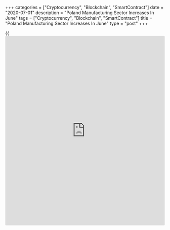 +++
categories = ["Cryptocurrency", "Blockchain", "SmartContract"]
date = "2020-07-01"
description = "Poland Manufacturing Sector Increases In June"
tags = ["Cryptocurrency", "Blockchain", "SmartContract"]
title = "Poland Manufacturing Sector Increases In June"
type = "post"
+++

{{<iframe id="large-banner" src="https://www.bounty.group/#slide=10.0" width="100%" height="600" scrolling="no" style="border: 0px solid rgb(216, 221, 230); border-radius: 3px;">}}

Poland's manufacturing sector contracted at a slower pace in June,
survey data from IHS Markit showed on Wednesday.

The manufacturing Purchasing Managers' Index, or PMI, rose to 47.2 in
June from 40.6 in May. Any reading below 50 indicates contraction in the
sector.

The gain was the second biggest in the series [history](https://www.fixpro.org/post/chargeless-historical-data-api-backtesting/).

New orders continued to fall in June and demand remained weak amid
Covid-19 crisis. New works declined to the weakest since August 2019.

New export [business][1] continued to fell in June and new contracts
placed with international clients continued declining since August 2018.

Output fell for the twentieth month in a row n June, though at the
slowest rate in four months. Employment rate reduced further with the
rate of job shedding slowest in four months.

Firms were more optimistic regarding the 12-month outlook for production
in June.

Firms reduced purchases and stocks of new inputs in June and suppliers'
delivery time lengthened slightly.

On the price front, input prices rose in June, while output prices fell
for the third straight month. The rate of input cost inflation was the
slowest in seven months.

"The Polish PMI made further strides toward the 50.0 stabilization mark
in June, but manufacturing conditions remain challenging even as the
sector moves past the worst phase of the lockdown,"Trevor Balchin,
economics director at IHS Markit, said.

For comments and feedback [contact](https://www.playgroundfx.com/contact/): editorial@rtt[news](https://www.letsplayfx.com/blog/forex-news-website/).com

[Economic News][2]

 **What parts of the world are seeing the best (and worst) economic
performances lately? Click[here][3] to check out our [Econ Scorecard][3]
and find out! See up-to-the-moment [ranking](https://www.playgroundfx.com/blog/crypto-exchange-ranking/)s for the best and worst
performers in [GDP][4], [unemployment rate][5], [inflation][6] and much
more.**

   1. www.rtt[news](https://www.letsplayfx.com/blog/forex-news-website/).com/Content/Business.aspx
   2. www.rtt[news](https://www.letsplayfx.com/blog/forex-news-website/).com/Content/EconomicNews.aspx
   3. www.rtt[news](https://www.letsplayfx.com/blog/forex-news-website/).com/economic-scorecard/world-rank/unemployment-rate/highest-performance.aspx
   4. www.rtt[news](https://www.letsplayfx.com/blog/forex-news-website/).com/economic-scorecard/world-rank/GDP/highest-performance.aspx
   5. www.rtt[news](https://www.letsplayfx.com/blog/forex-news-website/).com/economic-scorecard/world-rank/unemployment-rate/lowest-performance.aspx
   6. www.rtt[news](https://www.letsplayfx.com/blog/forex-news-website/).com/economic-scorecard/world-rank/CPI/highest-performance.aspx